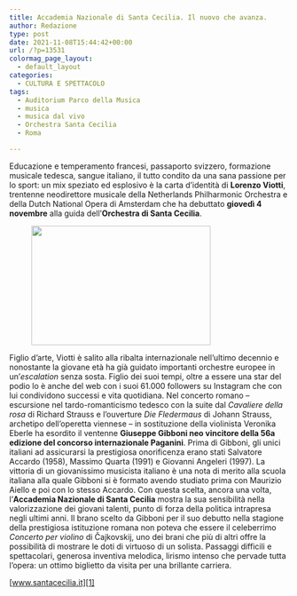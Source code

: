 ```yaml
---
title: Accademia Nazionale di Santa Cecilia. Il nuovo che avanza.
author: Redazione
type: post
date: 2021-11-08T15:44:42+00:00
url: /?p=13531
colormag_page_layout:
  - default_layout
categories:
  - CULTURA E SPETTACOLO
tags:
  - Auditorium Parco della Musica
  - musica
  - musica dal vivo
  - Orchestra Santa Cecilia
  - Roma

---
```

Educazione e temperamento francesi, passaporto svizzero, formazione musicale tedesca, sangue italiano, il tutto condito da una sana passione per lo sport: un mix speziato ed esplosivo è la carta d’identità di **Lorenzo Viotti**, trentenne neodirettore musicale della Netherlands Philharmonic Orchestra e della Dutch National Opera di Amsterdam che ha debuttato **giovedì 4 novembre** alla guida dell’**Orchestra di Santa Cecilia**. 

<div class="wp-block-image">
  <figure class="alignleft size-large is-resized"><img decoding="async" loading="lazy" src="https://progressonline.it/wp-content/uploads/2021/11/4Z1A0661-1024x683.jpg" alt="" class="wp-image-13533" width="323" height="215" /></figure>
</div>

Figlio d’arte, Viotti è salito alla ribalta internazionale nell’ultimo decennio e nonostante la giovane età ha già guidato importanti orchestre europee in un’_escalation_ senza sosta. Figlio dei suoi tempi, oltre a essere una star del podio lo è anche del web con i suoi 61.000 followers su Instagram che con lui condividono successi e vita quotidiana. Nel concerto romano – escursione nel tardo-romanticismo tedesco con la suite dal _Cavaliere della rosa_ di Richard Strauss e l’ouverture _Die Fledermaus_ di Johann Strauss, archetipo dell’operetta viennese – in sostituzione della violinista Veronika Eberle ha esordito il ventenne **Giuseppe Gibboni neo vincitore della 56a edizione del concorso internazionale Paganini**. Prima di Gibboni, gli unici italiani ad assicurarsi la prestigiosa onorificenza erano stati Salvatore Accardo (1958), Massimo Quarta (1991) e Giovanni Angeleri (1997). La vittoria di un giovanissimo musicista italiano è una nota di merito alla scuola italiana alla quale Gibboni si è formato avendo studiato prima con Maurizio Aiello e poi con lo stesso Accardo. Con questa scelta, ancora una volta, l’**Accademia Nazionale di Santa Cecilia** mostra la sua sensibilità nella valorizzazione dei giovani talenti, punto di forza della politica intrapresa negli ultimi anni. Il brano scelto da Gibboni per il suo debutto nella stagione della prestigiosa istituzione romana non poteva che essere il celeberrimo _Concerto per violino_ di Čajkovskij, uno dei brani che più di altri offre la possibilità di mostrare le doti di virtuoso di un solista. Passaggi difficili e spettacolari, generosa inventiva melodica, lirismo intenso che pervade tutta l’opera: un ottimo biglietto da visita per una brillante carriera.

[www.santacecilia.it][1]

 [1]: http://www.santacecilia.it/